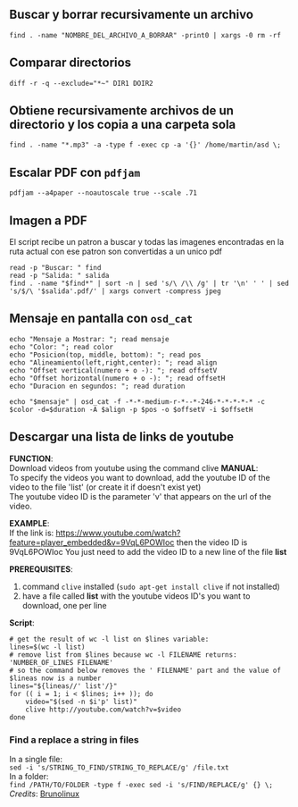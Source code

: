 ## Buscar y borrar recursivamente un archivo
    find . -name "NOMBRE_DEL_ARCHIVO_A_BORRAR" -print0 | xargs -0 rm -rf

## Comparar directorios
    diff -r -q --exclude="*~" DIR1 DOIR2

## Obtiene recursivamente archivos de un directorio y los copia a una carpeta sola
    find . -name "*.mp3" -a -type f -exec cp -a '{}' /home/martin/asd \;

## Escalar PDF con `pdfjam`
    pdfjam --a4paper --noautoscale true --scale .71


## Imagen a PDF
El script recibe un patron a buscar y todas las imagenes encontradas en la ruta actual con ese patron son convertidas a un unico pdf

    read -p "Buscar: " find  
    read -p "Salida: " salida  
    find . -name "$find*" | sort -n | sed 's/\ /\\ /g' | tr '\n' ' ' | sed 's/$/\ '$salida'.pdf/' | xargs convert -compress jpeg

## Mensaje en pantalla con `osd_cat`
    echo "Mensaje a Mostrar: "; read mensaje
    echo "Color: "; read color
    echo "Posicion(top, middle, bottom): "; read pos
    echo "Alineamiento(left,right,center): "; read align
    echo "Offset vertical(numero + o -): "; read offsetV
    echo "Offset horizontal(numero + o -): "; read offsetH
    echo "Duracion en segundos: "; read duration

    echo "$mensaje" | osd_cat -f -*-*-medium-r-*--*-246-*-*-*-*-* -c $color -d=$duration -A $align -p $pos -o $offsetV -i $offsetH

## Descargar una lista de links de youtube
**FUNCTION**:  
Download videos from youtube using the command clive
**MANUAL**:  
To specify the videos you want to download, add the youtube ID of the video to the file 'list' (or create it if doesn't exist yet)  
The youtube video ID is the parameter 'v' that appears on the url of the video.

**EXAMPLE**:   
If the link is: https://www.youtube.com/watch?feature=player_embedded&v=9VqL6POWIoc
then the video ID is 9VqL6POWIoc
You just need to add the video ID to a new line of the file **list**

**PREREQUISITES**: 

1. command `clive` installed (`sudo apt-get install clive` if not installed)  
2. have a file called **list** with the youtube videos ID's you want to download, one per line  

**Script**:  

    # get the result of wc -l list on $lines variable:
    lines=$(wc -l list)  
    # remove list from $lines because wc -l FILENAME returns: 'NUMBER_OF_LINES FILENAME'
    # so the command below removes the ' FILENAME' part and the value of $lineas now is a number
    lines="${lineas//' list'/}"
    for (( i = 1; i < $lines; i++ )); do
        video="$(sed -n $i'p' list)"
        clive http://youtube.com/watch?v=$video
    done


### Find a replace a string in files
In a single file:  
`sed -i 's/STRING_TO_FIND/STRING_TO_REPLACE/g' /file.txt`  
In a folder:  
`find /PATH/TO/FOLDER -type f -exec sed -i 's/FIND/REPLACE/g' {} \;`  
*Credits*: [Brunolinux](http://brunolinux.com/02-The_Terminal/Find_and%20Replace_with_Sed.html)
